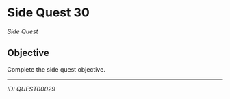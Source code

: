 # Side Quest 30

*Side Quest*

## Objective
Complete the side quest objective.

---
*ID: QUEST00029*